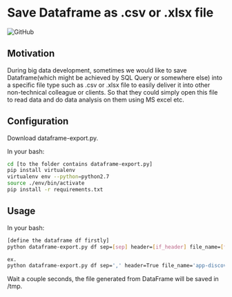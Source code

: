 # Save Dataframe as .csv or .xlsx file
![GitHub](https://img.shields.io/github/license/JieDiscovery/dataframe-export)
## Motivation
During big data development, sometimes we would like to save Dataframe(which might be achieved by SQL Query or somewhere else) into a specific file type 
such as .csv or .xlsx file to easily deliver it into other non-technical colleague or clients. So that they could simply open this file to read data and do data 
analysis on them using MS excel etc.

## Configuration
Download dataframe-export.py.

In your bash:
```bash
cd [to the folder contains dataframe-export.py]
pip install virtualenv
virtualenv env --python=python2.7
source ./env/bin/activate
pip install -r requirements.txt

```

## Usage
In your bash:
```bash
[define the dataframe df firstly]
python dataframe-export.py df sep=[sep] header=[if_header] file_name=[file_name] encoding=[encoding] create_xlsx_file=[if_create_xlsx] sheet_name=[sheet_name] 

ex.
python dataframe-export.py df sep=',' header=True file_name='app-discovery-2020.xlsx' encoding='utf-8' create_xlsx_file = True sheet_name = 'Overall'
```
Wait a couple seconds, the file generated from DataFrame will be saved in /tmp.


